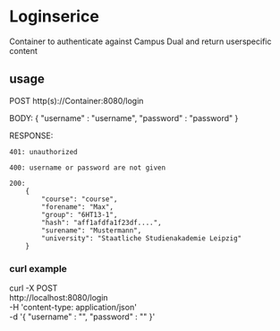 # Loginserice
Container to authenticate against Campus Dual and return userspecific content

## usage
POST http(s)://Container:8080/login

BODY:
    {
        "username" : "username",
        "password" : "password"
    }

RESPONSE:
    
    401: unauthorized
    
    400: username or password are not given
    
    200:
        {
            "course": "course",
            "forename": "Max",
            "group": "6HT13-1",
            "hash": "aff1afdfa1f23df....",
            "surename": "Mustermann",
            "university": "Staatliche Studienakademie Leipzig"
        }
### curl example
curl -X POST \
  http://localhost:8080/login \
  -H 'content-type: application/json' \
  -d '{
	"username" : "<Your username here>",
	"password" : "<Your Password here>"
}'


